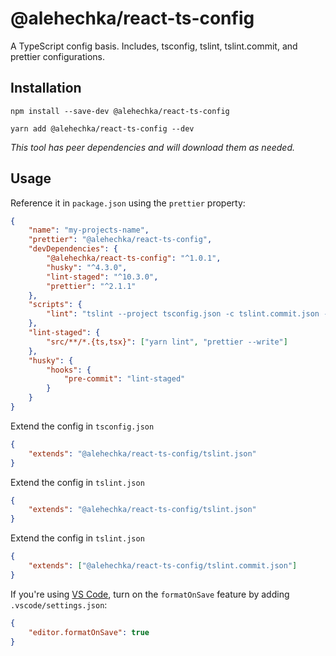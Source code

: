 # @alehechka/react-ts-config

A TypeScript config basis. Includes, tsconfig, tslint, tslint.commit, and prettier configurations.

## Installation

```
npm install --save-dev @alehechka/react-ts-config
```

```
yarn add @alehechka/react-ts-config --dev
```

_This tool has peer dependencies and will download them as needed._

## Usage

Reference it in `package.json` using the `prettier` property:

```json
{
	"name": "my-projects-name",
	"prettier": "@alehechka/react-ts-config",
	"devDependencies": {
		"@alehechka/react-ts-config": "^1.0.1",
		"husky": "^4.3.0",
		"lint-staged": "^10.3.0",
		"prettier": "^2.1.1"
	},
	"scripts": {
		"lint": "tslint --project tsconfig.json -c tslint.commit.json --fix"
	},
	"lint-staged": {
		"src/**/*.{ts,tsx}": ["yarn lint", "prettier --write"]
	},
	"husky": {
		"hooks": {
			"pre-commit": "lint-staged"
		}
	}
}
```

Extend the config in `tsconfig.json`

```json
{
	"extends": "@alehechka/react-ts-config/tslint.json"
}
```

Extend the config in `tslint.json`

```json
{
	"extends": "@alehechka/react-ts-config/tslint.json"
}
```

Extend the config in `tslint.json`

```json
{
	"extends": ["@alehechka/react-ts-config/tslint.commit.json"]
}
```

If you're using [VS Code](https://code.visualstudio.com/), turn on the `formatOnSave` feature by adding `.vscode/settings.json`:

```json
{
	"editor.formatOnSave": true
}
```
